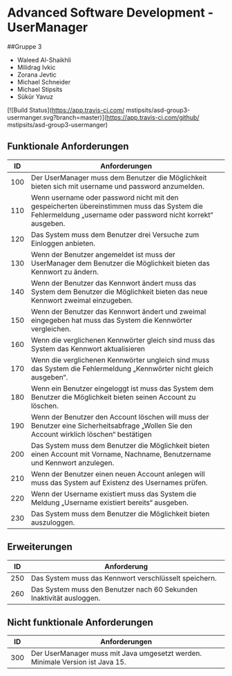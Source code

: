 # Advanced Software Development - UserManager

##Gruppe 3

- Waleed Al-Shaikhli
- Milidrag Ivkic
- Zorana Jevtic
- Michael Schneider
- Michael Stipsits
- Sükür Yavuz

[![Build Status](https://app.travis-ci.com/
mstipsits/asd-group3-usermanger.svg?branch=master)](https://app.travis-ci.com/github/
mstipsits/asd-group3-usermanger)

## Funktionale Anforderungen


| ID  | Anforderungen                                                                                                                                             |
|-----|-----------------------------------------------------------------------------------------------------------------------------------------------------------|
| 100 | Der UserManager muss dem Benutzer die Möglichkeit bieten sich mit username und password anzumelden.                                                       |
| 110 | Wenn username oder password nicht mit den gespeicherten übereinstimmen muss das System die Fehlermeldung „username oder password nicht korrekt“ ausgeben. |
| 120 | Das System muss dem Benutzer drei Versuche zum Einloggen anbieten.                                                                                        |
| 130 | Wenn der Benutzer angemeldet ist muss der UserManager dem Benutzer die Möglichkeit bieten das Kennwort zu ändern.                                         |
| 140 | Wenn der Benutzer das Kennwort ändert muss das System dem Benutzer die Möglichkeit bieten das neue Kennwort zweimal einzugeben.                           |
| 150 | Wenn der Benutzer das Kennwort ändert und zweimal eingegeben hat muss das System die Kennwörter vergleichen.                                              |
| 160 | Wenn die verglichenen Kennwörter gleich sind muss das System das Kennwort aktualisieren                                                                   |
| 170 | Wenn die verglichenen Kennwörter ungleich sind muss das System die Fehlermeldung „Kennwörter nicht gleich ausgeben“.                                      |
| 180 | Wenn ein Benutzer eingeloggt ist muss das System dem Benutzer die Möglichkeit bieten seinen Account zu löschen.                                           |
 | 190 | Wenn der Benutzer den Account löschen will muss der Benutzer eine Sicherheitsabfrage „Wollen Sie den Account wirklich löschen“ bestätigen                 |
| 200 | Das System muss dem Benutzer die Möglichkeit bieten einen Account mit Vorname, Nachname, Benutzername und Kennwort anzulegen.                             |
| 210 | Wenn der Benutzer einen neuen Account anlegen will muss das System auf Existenz des Usernames prüfen.                                                     |
| 220 | Wenn der Username existiert muss das System die Meldung „Username existiert bereits“ ausgeben.                                                            |
| 230 | Das System muss dem Benutzer die Möglichkeit bieten auszuloggen.                                                                                          |

## Erweiterungen

| ID  | Anforderung                                                          |
|-----|----------------------------------------------------------------------|
| 250 | Das System muss das Kennwort verschlüsselt speichern.                |
| 260 | Das System muss den Benutzer nach 60 Sekunden Inaktivität ausloggen. |

## Nicht funktionale Anforderungen

| ID  | Anforderungen                                                                 |
|-----|-------------------------------------------------------------------------------|
| 300 | Der UserManager muss mit Java umgesetzt werden. Minimale Version ist Java 15. |

